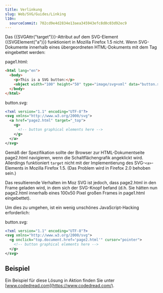 ```yaml
---
title: Verlinkung
slug: Web/SVG/Guides/Linking
l10n:
  sourceCommit: 702cd9e4d2834e13aea345943efc8d0c03d92ec9
---
```


Das {{SVGAttr("target")}}-Attribut auf dem SVG-Element {{SVGElement("a")}} funktioniert in Mozilla Firefox 1.5 nicht. Wenn SVG-Dokumente innerhalb eines übergeordneten HTML-Dokuments mit dem Tag eingebettet werden:

page1.html:

```html
<html lang="en">
  <body>
    <p>This is a SVG button:</p>
    <object width="100" height="50" type="image/svg+xml" data="button.svg" />
  </body>
</html>
```

button.svg:

```xml
<?xml version="1.1" encoding="UTF-8"?>
<svg xmlns="http://www.w3.org/2000/svg">
  <a href="page2.html" target="_top">
    <g>
      <!-- button graphical elements here -->
    </g>
  </a>
</svg>
```

Gemäß der Spezifikation sollte der Browser zur HTML-Dokumentseite page2.html navigieren, wenn die Schaltflächengrafik angeklickt wird. Allerdings funktioniert `target` nicht mit der Implementierung des SVG-`<a>`-Elements in Mozilla Firefox 1.5. (Das Problem wird in Firefox 2.0 behoben sein.)

Das resultierende Verhalten im Moz SVG ist jedoch, dass page2.html in den Frame geladen wird, in dem sich der SVG-Knopf befand (d.h. Sie hätten nun page2.html innerhalb eines 100x50 Pixel großen Frames in page1.html eingebettet).

Um dies zu umgehen, ist ein wenig unschönes JavaScript-Hacking erforderlich:

button.svg:

```xml
<?xml version="1.1" encoding="UTF-8"?>
<svg xmlns="http://www.w3.org/2000/svg">
  <g onclick="top.document.href='page2.html'" cursor="pointer">
    <!-- button graphical elements here -->
  </g>
</svg>
```

## Beispiel

Ein Beispiel für diese Lösung in Aktion finden Sie unter [www.codedread.com](https://www.codedread.com/).
